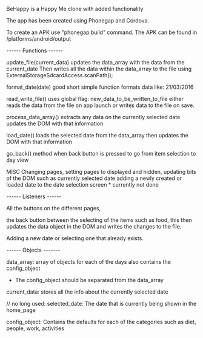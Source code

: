 BeHappy is a Happy Me clone with added functionality

The app has been created using Phonegap and Cordova.

To create an APK use "phonegap build" command.
The APK can be found in /platforms/android/output

------ Functions ------

update_file(current_data)
  updates the data_array with the data from the current_date
  Then writes all the data within the data_array to the file using ExternalStorageSdcardAccess.scanPath();

format_date(date)
  good short simple function formats data like: 21/03/2016

read_write_file()
  uses global flag: new_data_to_be_written_to_file
  either reads the data from the file on app launch or writes data to the file on save.

process_data_array()
  extracts any data on the currently selected date
  updates the DOM with that information

load_date()
  loads the selected date from the data_array
  then updates the DOM with that information

go_back()
  method when back button is pressed to go from item selection to day view

MISC
  Changing pages, setting pages to displayed and hidden,
  updating bits of the DOM such as currently selected date
  adding a newly created or loaded date to the date selection screen
    * currently not done

------ Listeners ------

All the buttons on the different pages,

the back button between the selecting of the items such as food, this then updates the data object in the DOM and writes the changes to the file.

Adding a new date or selecting one that already exists.

------ Objects -------

data_array:
  array of objects for each of the days
  also contains the config_object
  * The config_object should be separated from the data_array

current_data:
  stores all the info about the currently selected date

// no long used: selected_date:
  The date that is currently being shown in the home_page

config_object:
  Contains the defaults for each of the categories such as diet, people, work, activities
